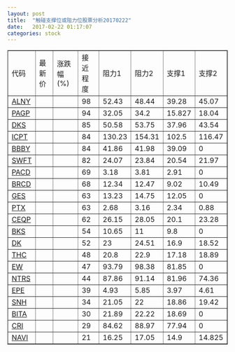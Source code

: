 ```yaml
---
layout: post
title:  "触碰支撑位或阻力位股票分析20170222"
date:   2017-02-22 01:17:07
categories: stock
---
```

<script type="text/javascript">
var stockList = []
stockList.push('gb_alny');
stockList.push('gb_pagp');
stockList.push('gb_dks');
stockList.push('gb_icpt');
stockList.push('gb_bbby');
stockList.push('gb_swft');
stockList.push('gb_pacd');
stockList.push('gb_brcd');
stockList.push('gb_ges');
stockList.push('gb_ptx');
stockList.push('gb_ceqp');
stockList.push('gb_bks');
stockList.push('gb_dk');
stockList.push('gb_thc');
stockList.push('gb_ew');
stockList.push('gb_ntrs');
stockList.push('gb_epe');
stockList.push('gb_snh');
stockList.push('gb_bita');
stockList.push('gb_cri');
stockList.push('gb_navi');
</script>
<table border="1">
 <tr>
 <td>代码</td>
 <td>最新价</td>
 <td>涨跌幅(%)</td>
 <td>接近程度</td>
 <td>阻力1</td>
 <td>阻力2</td>
 <td>支撑1</td>
 <td>支撑2</td>
</tr>
  <tr id="alny" class="red">
  <td><a href="http://stock.finance.sina.com.cn/usstock/quotes/ALNY.html" target="_blank">ALNY</a></td><td></td><td></td><td>98</td><td>52.43</td><td>48.44</td><td>39.28</td><td>45.07</td></tr>
  <tr id="pagp" class="red">
  <td><a href="http://stock.finance.sina.com.cn/usstock/quotes/PAGP.html" target="_blank">PAGP</a></td><td></td><td></td><td>94</td><td>32.05</td><td>34.2</td><td>15.827</td><td>18.04</td></tr>
  <tr id="dks" class="red">
  <td><a href="http://stock.finance.sina.com.cn/usstock/quotes/DKS.html" target="_blank">DKS</a></td><td></td><td></td><td>85</td><td>50.58</td><td>53.75</td><td>37.96</td><td>43.54</td></tr>
  <tr id="icpt" class="red">
  <td><a href="http://stock.finance.sina.com.cn/usstock/quotes/ICPT.html" target="_blank">ICPT</a></td><td></td><td></td><td>84</td><td>130.23</td><td>154.31</td><td>102.5</td><td>116.47</td></tr>
  <tr id="bbby" class="red">
  <td><a href="http://stock.finance.sina.com.cn/usstock/quotes/BBBY.html" target="_blank">BBBY</a></td><td></td><td></td><td>84</td><td>41.86</td><td>41.98</td><td>39.09</td><td>0</td></tr>
  <tr id="swft" class="green">
  <td><a href="http://stock.finance.sina.com.cn/usstock/quotes/SWFT.html" target="_blank">SWFT</a></td><td></td><td></td><td>82</td><td>24.07</td><td>23.84</td><td>20.54</td><td>21.97</td></tr>
  <tr id="pacd" class="red">
  <td><a href="http://stock.finance.sina.com.cn/usstock/quotes/PACD.html" target="_blank">PACD</a></td><td></td><td></td><td>69</td><td>3.18</td><td>3.81</td><td>2.91</td><td>0</td></tr>
  <tr id="brcd" class="green">
  <td><a href="http://stock.finance.sina.com.cn/usstock/quotes/BRCD.html" target="_blank">BRCD</a></td><td></td><td></td><td>68</td><td>12.34</td><td>12.47</td><td>9.02</td><td>10.49</td></tr>
  <tr id="ges" class="red">
  <td><a href="http://stock.finance.sina.com.cn/usstock/quotes/GES.html" target="_blank">GES</a></td><td></td><td></td><td>63</td><td>13.23</td><td>14.75</td><td>12.05</td><td>0</td></tr>
  <tr id="ptx" class="red">
  <td><a href="http://stock.finance.sina.com.cn/usstock/quotes/PTX.html" target="_blank">PTX</a></td><td></td><td></td><td>63</td><td>2.68</td><td>3.16</td><td>2.34</td><td>0.88</td></tr>
  <tr id="ceqp" class="red">
  <td><a href="http://stock.finance.sina.com.cn/usstock/quotes/CEQP.html" target="_blank">CEQP</a></td><td></td><td></td><td>62</td><td>26.15</td><td>28.05</td><td>20.1</td><td>23.28</td></tr>
  <tr id="bks" class="red">
  <td><a href="http://stock.finance.sina.com.cn/usstock/quotes/BKS.html" target="_blank">BKS</a></td><td></td><td></td><td>54</td><td>10.65</td><td>11</td><td>9.8</td><td>0</td></tr>
  <tr id="dk" class="red">
  <td><a href="http://stock.finance.sina.com.cn/usstock/quotes/DK.html" target="_blank">DK</a></td><td></td><td></td><td>52</td><td>23</td><td>24.51</td><td>16.9</td><td>18.52</td></tr>
  <tr id="thc" class="red">
  <td><a href="http://stock.finance.sina.com.cn/usstock/quotes/THC.html" target="_blank">THC</a></td><td></td><td></td><td>48</td><td>20.8</td><td>22.9</td><td>17.18</td><td>18.89</td></tr>
  <tr id="ew" class="red">
  <td><a href="http://stock.finance.sina.com.cn/usstock/quotes/EW.html" target="_blank">EW</a></td><td></td><td></td><td>47</td><td>93.79</td><td>98.38</td><td>81.85</td><td>0</td></tr>
  <tr id="ntrs" class="green">
  <td><a href="http://stock.finance.sina.com.cn/usstock/quotes/NTRS.html" target="_blank">NTRS</a></td><td></td><td></td><td>44</td><td>87.86</td><td>91.14</td><td>81.96</td><td>74.36</td></tr>
  <tr id="epe" class="red">
  <td><a href="http://stock.finance.sina.com.cn/usstock/quotes/EPE.html" target="_blank">EPE</a></td><td></td><td></td><td>39</td><td>4.93</td><td>5.85</td><td>3.97</td><td>4.61</td></tr>
  <tr id="snh" class="green">
  <td><a href="http://stock.finance.sina.com.cn/usstock/quotes/SNH.html" target="_blank">SNH</a></td><td></td><td></td><td>34</td><td>21.05</td><td>22</td><td>18.86</td><td>19.42</td></tr>
  <tr id="bita" class="green">
  <td><a href="http://stock.finance.sina.com.cn/usstock/quotes/BITA.html" target="_blank">BITA</a></td><td></td><td></td><td>30</td><td>21.89</td><td>22.22</td><td>18.69</td><td>0</td></tr>
  <tr id="cri" class="red">
  <td><a href="http://stock.finance.sina.com.cn/usstock/quotes/CRI.html" target="_blank">CRI</a></td><td></td><td></td><td>29</td><td>84.62</td><td>88.97</td><td>77.94</td><td>0</td></tr>
  <tr id="navi" class="green">
  <td><a href="http://stock.finance.sina.com.cn/usstock/quotes/NAVI.html" target="_blank">NAVI</a></td><td></td><td></td><td>21</td><td>16.25</td><td>17.05</td><td>14.9</td><td>14.825</td></tr>
</table>

